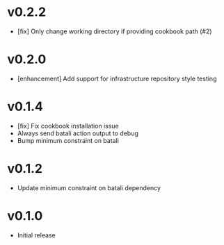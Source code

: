 # v0.2.2
* [fix] Only change working directory if providing cookbook path (#2)

# v0.2.0
* [enhancement] Add support for infrastructure repository style testing

# v0.1.4
* [fix] Fix cookbook installation issue
* Always send batali action output to debug
* Bump minimum constraint on batali

# v0.1.2
* Update minimum constraint on batali dependency

# v0.1.0
* Initial release
